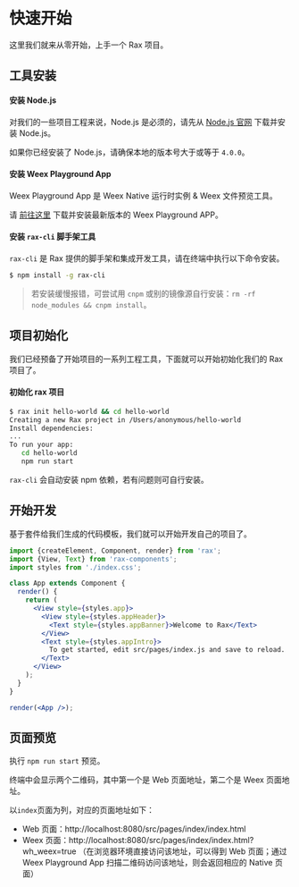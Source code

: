 # 快速开始

这里我们就来从零开始，上手一个 Rax 项目。



## 工具安装

#### 安装 Node.js

对我们的一些项目工程来说，Node.js 是必须的，请先从 [Node.js 官网](https://nodejs.org/) 下载并安装 Node.js。

如果你已经安装了 Node.js，请确保本地的版本号大于或等于 `4.0.0`。

#### 安装 Weex Playground App

Weex Playground App 是 Weex Native 运行时实例 & Weex 文件预览工具。

请 [前往这里](https://weex-project.io/cn/playground.html) 下载并安装最新版本的 Weex Playground APP。

#### 安装 `rax-cli` 脚手架工具

`rax-cli` 是 Rax 提供的脚手架和集成开发工具，请在终端中执行以下命令安装。

```bash
$ npm install -g rax-cli
```

> 若安装缓慢报错，可尝试用 `cnpm` 或别的镜像源自行安装：`rm -rf node_modules && cnpm install`。



## 项目初始化

我们已经预备了开始项目的一系列工程工具，下面就可以开始初始化我们的 Rax 项目了。 

#### 初始化 rax 项目

```bash
$ rax init hello-world && cd hello-world
Creating a new Rax project in /Users/anonymous/hello-world
Install dependencies:
...
To run your app:
   cd hello-world
   npm run start
```

`rax-cli` 会自动安装 npm 依赖，若有问题则可自行安装。



## 开始开发

基于套件给我们生成的代码模板，我们就可以开始开发自己的项目了。

```jsx
import {createElement, Component, render} from 'rax';
import {View, Text} from 'rax-components';
import styles from './index.css';

class App extends Component {
  render() {
    return (
      <View style={styles.app}>
        <View style={styles.appHeader}>
          <Text style={styles.appBanner}>Welcome to Rax</Text>
        </View>
        <Text style={styles.appIntro}>
          To get started, edit src/pages/index.js and save to reload.
        </Text>
      </View>
    );
  }
}

render(<App />);
```



## 页面预览

执行 `npm run start` 预览。

终端中会显示两个二维码，其中第一个是 Web 页面地址，第二个是 Weex 页面地址。

以`index`页面为列，对应的页面地址如下：

* Web 页面：http://localhost:8080/src/pages/index/index.html
* Weex 页面：http://localhost:8080/src/pages/index/index.html?wh_weex=true （在浏览器环境直接访问该地址，可以得到 Web 页面；通过 Weex Playground App 扫描二维码访问该地址，则会返回相应的 Native 页面）
